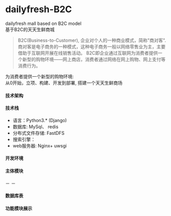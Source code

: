 # dailyfresh-B2C
dailyfresh mall based on B2C model  
基于B2C的天天生鲜商城  
> B2C(Business-to-Customer), 企业对个人的一种商业模式，简称"商对客". 商对客是电子商务的一种模式，这种电子商务一般以网络零售业为主，主要借助于互联网开展在线销售活动。 B2C即企业通过互联网为消费者提供一个新型的购物环境——网上商店，消费者通过网络在网上购物、网上支付等消费行为。

为消费者提供一个新型的购物环境:   
从0开始，立项、构建、开发到部署, 搭建一个天天生鲜商场

#### 技术架构


#### 技术栈
- 语言：Python3.* (Django)
- 数据库: MySql、 redis
- 分布式文件存储: FastDFS
- 搜索引擎：     
- web服务器: Nginx+ uwsgi    

####  开发环境


####  主体模块
－ 
－ 


####  数据库表

#### 功能模块展示

